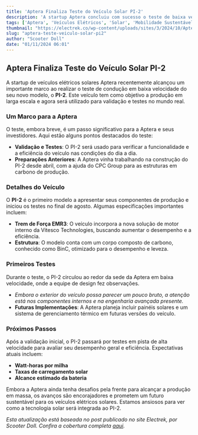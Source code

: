 ```yaml
---
title: 'Aptera Finaliza Teste do Veículo Solar PI-2'
description: 'A startup Aptera concluiu com sucesso o teste de baixa velocidade do PI-2, seu primeiro veículo elétrico solar com intenção de produção.'
tags: ['Aptera', 'Veículos Elétricos', 'Solar', 'Mobilidade Sustentável', 'Tecnologia']
thumbnail: "https://electrek.co/wp-content/uploads/sites/3/2024/10/Aptera-production-vehicle-PI2.jpg?quality=82&strip=all&w=1400"
slug: "aptera-teste-veiculo-solar-pi2"
author: "Scooter Doll"
date: "01/11/2024 06:01"
---
```


## Aptera Finaliza Teste do Veículo Solar PI-2

A startup de veículos elétricos solares Aptera recentemente alcançou um importante marco ao realizar o teste de condução em baixa velocidade do seu novo modelo, o **PI-2**. Este veículo tem como objetivo a produção em larga escala e agora será utilizado para validação e testes no mundo real.

### Um Marco para a Aptera

O teste, embora breve, é um passo significativo para a Aptera e seus investidores. Aqui estão alguns pontos destacados do teste:
  
* **Validação e Testes**: O PI-2 será usado para verificar a funcionalidade e a eficiência do veículo nas condições do dia a dia.
* **Preparações Anteriores**: A Aptera vinha trabalhando na construção do PI-2 desde abril, com a ajuda do CPC Group para as estruturas em carbono de produção.

### Detalhes do Veículo

O **PI-2** é o primeiro modelo a apresentar seus componentes de produção e iniciou os testes no final de agosto. Algumas especificações importantes incluem:

* **Trem de Força EMR3**: O veículo incorpora a nova solução de motor interno da Vitesco Technologies, buscando aumentar o desempenho e a eficiência.
* **Estrutura**: O modelo conta com um corpo composto de carbono, conhecido como BinC, otimizado para o desempenho e leveza.

### Primeiros Testes

Durante o teste, o PI-2 circulou ao redor da sede da Aptera em baixa velocidade, onde a equipe de design fez observações.

* _Embora o exterior do veículo possa parecer um pouco bruto, a atenção está nos componentes internos e na engenharia avançada presente._
* **Futuras Implementações**: A Aptera planeja incluir painéis solares e um sistema de gerenciamento térmico em futuras versões do veículo.

### Próximos Passos

Após a validação inicial, o PI-2 passará por testes em pista de alta velocidade para avaliar seu desempenho geral e eficiência. Expectativas atuais incluem:

* **Watt-horas por milha**
* **Taxas de carregamento solar**
* **Alcance estimado da bateria**

Embora a Aptera ainda tenha desafios pela frente para alcançar a produção em massa, os avanços são encorajadores e prometem um futuro sustentável para os veículos elétricos solares. Estamos ansiosos para ver como a tecnologia solar será integrada ao PI-2.

*Esta atualização está baseada no post publicado no site Electrek, por Scooter Doll. Confira a cobertura completa [aqui](https://electrek.co/2024/10/31/aptera-completes-drive-first-production-intent-solar-electric-vehicle-video/).*